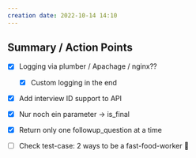 ```yaml
---
creation date: 2022-10-14 14:10
---
```


## Summary / Action Points
- [x] Logging via plumber / Apachage / nginx??
	- [x] Custom logging in the end
- [x] Add interview ID support to API
- [x] Nur noch ein parameter -> is_final
- [x] Return only one followup_question at a time
- [ ] Check test-case: 2 ways to be a fast-food-worker 🤔




